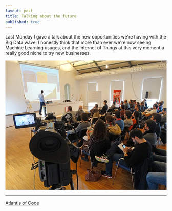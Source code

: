 ```yaml
---
layout: post
title: Talking about the future
published: true
---
```


Last Monday I gave a talk about the new opportunities we're having with the Big Data wave. I honestly think that more than ever we're now seeing Machine Learning usages, and the Internet of Things at this very moment a really good niche to try new businesses.

![medium](/images/posts/bigdata.jpg)

---

[Atlantis of Code](http://atlantisofcode.com)
